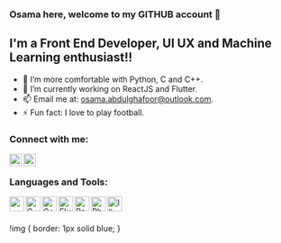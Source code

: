 ### Osama here, welcome to my GITHUB account 👋

## I'm a Front End Developer, UI UX and Machine Learning enthusiast!!

- 🌱 I’m more comfortable with Python, C and C++.
- 🔭 I’m currently working on ReactJS and Flutter.
- 📫 Email me at: [osama.abdulghafoor@outlook.com][Email].
- ⚡ Fun fact: I love to play football.



### Connect with me:

[<img align="left" alt="Osama Abdul Ghafoor | LinkedIn" width="22px" src="https://cdn.jsdelivr.net/npm/simple-icons@v3/icons/linkedin.svg" />][linkedin]

[<img align="left" alt="Osama Abdul Ghafoor | Behance" width="22px" src="https://cdn.jsdelivr.net/npm/simple-icons@v3/icons/behance.svg" />][Behance]
<br />

### Languages and Tools:

[<img align="left" alt="Python" width="26px" src="https://cdn.jsdelivr.net/npm/simple-icons@v3/icons/python.svg" style="color:white"/>][Github]
[<img align="left" alt="C" width="26px" src="https://cdn.jsdelivr.net/npm/simple-icons@v3/icons/c.svg" />][Github]
[<img align="left" alt="C++" width="26px" src="https://cdn.jsdelivr.net/npm/simple-icons@v3/icons/cplusplus.svg" />][Github]
[<img align="left" alt="Flutter" width="26px" src="https://cdn.jsdelivr.net/npm/simple-icons@v3/icons/flutter.svg" />][Github]
[<img align="left" alt="ReactJS" width="26px" src="https://cdn.jsdelivr.net/npm/simple-icons@v3/icons/react.svg" />][Github]
[<img align="left" alt="Photoshop" width="26px" src="https://cdn.jsdelivr.net/npm/simple-icons@v3/icons/adobephotoshop.svg" />][Behance]
[<img align="left" alt="Illustrator" width="26px" src="https://cdn.jsdelivr.net/npm/simple-icons@v3/icons/adobeillustrator.svg" />][Behance]



<br />
<br />



[linkedin]: https://www.linkedin.com/in/osama-abdul-ghafoor
[Behance]: https://www.behance.net/osamaabdulg
[Email]: osama.abdulghafoor@outlook.com
[Github]: https://github.com/Osama-Abdul-Ghafoor


!img {
	border: 1px solid blue;
}
